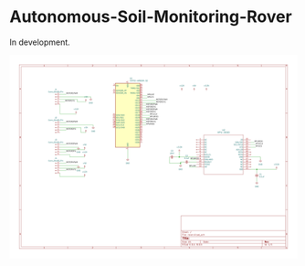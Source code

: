 # Autonomous-Soil-Monitoring-Rover

In development.

![Rover PCB](https://github.com/rct4/Autonomous-Soil-Monitoring-Rover/blob/main/rover/rover-1.png)
